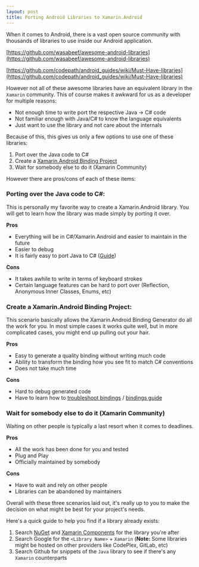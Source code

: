 ```yaml
---
layout: post
title: Porting Android Libraries to Xamarin.Android
---
```


When it comes to Android, there is a vast open source community with thousands of libraries to use inside our Android application.

[https://github.com/wasabeef/awesome-android-libraries](https://github.com/wasabeef/awesome-android-libraries)

[https://github.com/codepath/android_guides/wiki/Must-Have-libraries](https://github.com/codepath/android_guides/wiki/Must-Have-libraries)

However not all of these awesome libraries have an equivalent library in the `Xamarin` community. This of course makes it awkward for us as a developer for multiple reasons:

- Not enough time to write port the respective Java -> C# code
- Not familiar enough with Java/C# to know the language equivalents
- Just want to use the library and not care about the internals

Because of this, this gives us only a few options to use one of these libraries:

1. Port over the Java code to C#
2. Create a [Xamarin.Android Binding Project](https://developer.xamarin.com/guides/android/advanced_topics/binding-a-java-library/)
3. Wait for somebody else to do it (Xamarin Community)

However there are pros/cons of each of these items:

### Porting over the Java code to C#:

This is personally my favorite way to create a Xamarin.Android library. You will get to learn how the library was made simply by porting it over.

**Pros**

- Everything will be in C#/Xamarin.Android and easier to maintain in the future
- Easier to debug
- It is fairly easy to port Java to C# ([Guide](https://developer.xamarin.com/guides/android/advanced_topics/xamarin-for-java/))

**Cons**

- It takes awhile to write in terms of keyboard strokes
- Certain language features can be hard to port over (Reflection, Anonymous Inner Classes, Enums, etc)

### Create a Xamarin.Android Binding Project:

This scenario basically allows the Xamarin.Android Binding Generator do all the work for you. In most simple cases it works quite well, but in more complicated cases, you might end up pulling out your hair.

**Pros**

- Easy to generate a quality binding without writing much code
- Ability to transform the binding how you see fit to match C# conventions
- Does not take much time

**Cons**

- Hard to debug generated code
- Have to learn how to [troubleshoot bindings](https://developer.xamarin.com/guides/android/advanced_topics/binding-a-java-library/troubleshooting-bindings/) / [bindings guide](https://gist.github.com/JonDouglas/dda6d8ace7d071b0e8cb)

### Wait for somebody else to do it (Xamarin Community)

Waiting on other people is typically a last resort when it comes to deadlines.

**Pros**

- All the work has been done for you and tested
- Plug and Play
- Officially maintained by somebody

**Cons**

- Have to wait and rely on other people
- Libraries can be abandoned by maintainers

Overall with these three scenarios laid out, it's really up to you to make the decision on what might be best for your project's needs.

Here's a quick guide to help you find if a library already exists:

1. Search [NuGet](https://www.nuget.org/) and [Xamarin Components](https://components.xamarin.com/) for the library you're after
2. Search Google for the `<Library Name>` + `Xamarin` (**Note:** Some libraries might be hosted on other providers like CodePlex, GitLab, etc)
3. Search Github for snippets of the `Java` library to see if there's any `Xamarin` counterparts
